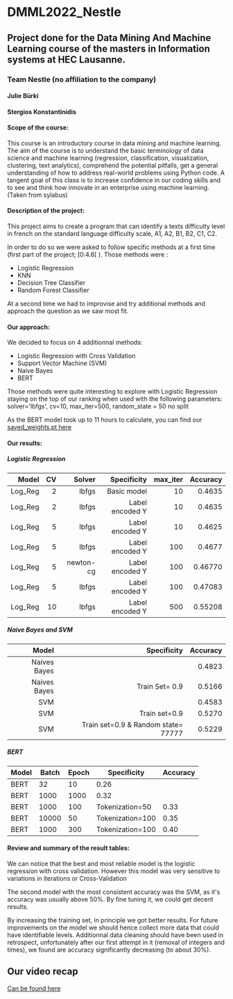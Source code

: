 # DMML2022_Nestle
## Project done for the Data Mining And Machine Learning course of the masters in Information systems at HEC Lausanne.

### Team Nestle (no affiliation to the company)
#### Julie Bürki
#### Stergios Konstantinidis



#### Scope of the course:
This course is an introductory course in data mining and machine learning.
The aim of the course is to understand the basic terminology of data science and machine learning (regression, classification, visualization, clustering, text analytics), comprehend the potential pitfalls, get a general understanding of how to address real-world problems using Python code.
A tangent goal of this class is to increase confidence in our coding skills and to see and think how innovate in an enterprise using machine learning. (Taken from sylabus)

#### Description of the project:
This project aims to create a program that can identify a texts difficulty level in french on the standard language difficulty scale, A1, A2, B1, B2, C1, C2.

In order to do so we were asked to follow specific methods at a first time (first part of the project; \[0:4.6\[ ). Those methods were :
+ Logistic Regression
+ KNN
+ Decision Tree Classifier
+ Random Forest Classifier

At a second time we had to improvise and try additional methods and approach the question as we saw most fit.

#### Our approach:
We decided to focus on 4 additionnal methods:
+ Logistic Regression with Cross Validation
+ Support Vector Machine (SVM)
+ Naive Bayes
+ BERT

Those methods were quite interesting to explore with Logistic Regression staying on the top of our ranking when used with the following parameters: solver='lbfgs', cv=10, max_iter=500, random_state = 50 no split

As the BERT model took up to 11 hours to calculate, you can find our [saved_weights.pt here](https://filesender.switch.ch/filesender2/?s=download&token=94bd9337-3af3-4a96-bc01-5f3f02df82d1)

#### Our results:

##### Logistic Regression
|   Model | CV |    Solver |     Specificity | max_iter | Accuracy |
|--------:|---:|----------:|----------------:|---------:|---------:|
| Log_Reg |  2 |     lbfgs |     Basic model |       10 |   0.4635 |
| Log_Reg |  2 |     lbfgs | Label encoded Y |       10 |   0.4635 |
| Log_Reg |  5 |     lbfgs | Label encoded Y |       10 |   0.4625 |
| Log_Reg |  5 |     lbfgs | Label encoded Y |      100 |   0.4677 |
| Log_Reg |  5 | newton-cg | Label encoded Y |      100 |  0.46770 |
| Log_Reg |  5 |     lbfgs | Label encoded Y |      100 |  0.47083 |
| Log_Reg | 10 |     lbfgs | Label encoded Y |      500 |  0.55208 |


##### Naive Bayes and SVM 
|        Model |                         Specificity | Accuracy |
|-------------:|------------------------------------:|---------:|
| Naives Bayes |                                     |   0.4823 |
| Naives Bayes |                      Train Set= 0.9 |   0.5166 |
|          SVM |                                     |   0.4583 |
|          SVM |                       Train set=0.9 |   0.5270 |
|          SVM | Train set=0.9 & Random state= 77777 |   0.5229 |


##### BERT
| Model | Batch | Epoch | Specificity      | Accuracy |
|-------|-------|-------|------------------|----------|
| BERT  | 32    | 10    | 0.26             |          |
| BERT  | 1000  | 1000  | 0.32             |          |
| BERT  | 1000  | 100   | Tokenization=50  | 0.33     |
| BERT  | 10000 | 50    | Tokenization=100 | 0.35     |
| BERT  | 1000  | 300   | Tokenization=100 | 0.40     |

#### Review and summary of the result tables:
We can notice that the best and most reliable model is the logistic regression with cross validation. However this model was very sensitive to variations in iterations or Cross-Validation

The second model with the most consistent accuracy was the SVM, as it's accuracy was usually above 50%. By fine tuning it, we could get decent results.

By increasing the training set, in principle we got better results. For future improvements on the model we should hence collect more data that could have identifiable levels.
Additionnal data cleaning should have been used in retrospect, unfortunately after our first attempt in it (removal of integers and times), we found are accuracy significantly decreasing (to about 30%).

## Our video recap
[Can be found here](https://youtu.be/mWCkUTexAu8)
